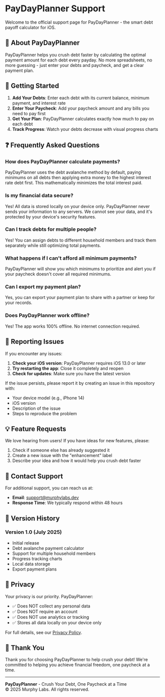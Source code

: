 # PayDayPlanner Support

Welcome to the official support page for PayDayPlanner - the smart debt payoff calculator for iOS.

## 📱 About PayDayPlanner

PayDayPlanner helps you crush debt faster by calculating the optimal payment amount for each debt every payday. No more spreadsheets, no more guessing - just enter your debts and paycheck, and get a clear payment plan.

## 🚀 Getting Started

1. **Add Your Debts**: Enter each debt with its current balance, minimum payment, and interest rate
2. **Enter Your Paycheck**: Add your paycheck amount and any bills you need to pay first
3. **Get Your Plan**: PayDayPlanner calculates exactly how much to pay on each debt
4. **Track Progress**: Watch your debts decrease with visual progress charts

## ❓ Frequently Asked Questions

### How does PayDayPlanner calculate payments?
PayDayPlanner uses the debt avalanche method by default, paying minimums on all debts then applying extra money to the highest interest rate debt first. This mathematically minimizes the total interest paid.

### Is my financial data secure?
Yes! All data is stored locally on your device only. PayDayPlanner never sends your information to any servers. We cannot see your data, and it's protected by your device's security features.

### Can I track debts for multiple people?
Yes! You can assign debts to different household members and track them separately while still optimizing total payments.

### What happens if I can't afford all minimum payments?
PayDayPlanner will show you which minimums to prioritize and alert you if your paycheck doesn't cover all required minimums.

### Can I export my payment plan?
Yes, you can export your payment plan to share with a partner or keep for your records.

### Does PayDayPlanner work offline?
Yes! The app works 100% offline. No internet connection required.

## 🐛 Reporting Issues

If you encounter any issues:

1. **Check your iOS version**: PayDayPlanner requires iOS 13.0 or later
2. **Try restarting the app**: Close it completely and reopen
3. **Check for updates**: Make sure you have the latest version

If the issue persists, please report it by creating an issue in this repository with:
- Your device model (e.g., iPhone 14)
- iOS version
- Description of the issue
- Steps to reproduce the problem

## 💡 Feature Requests

We love hearing from users! If you have ideas for new features, please:
1. Check if someone else has already suggested it
2. Create a new issue with the "enhancement" label
3. Describe your idea and how it would help you crush debt faster

## 📧 Contact Support

For additional support, you can reach us at:
- **Email**: support@murphylabs.dev
- **Response Time**: We typically respond within 48 hours

## 🔄 Version History

### Version 1.0 (July 2025)
- Initial release
- Debt avalanche payment calculator
- Support for multiple household members
- Progress tracking charts
- Local data storage
- Export payment plans

## 📄 Privacy

Your privacy is our priority. PayDayPlanner:
- ✅ Does NOT collect any personal data
- ✅ Does NOT require an account
- ✅ Does NOT use analytics or tracking
- ✅ Stores all data locally on your device only

For full details, see our [Privacy Policy](link-to-your-privacy-policy).

## 🙏 Thank You

Thank you for choosing PayDayPlanner to help crush your debt! We're committed to helping you achieve financial freedom, one paycheck at a time.

---

**PayDayPlanner** - Crush Your Debt, One Paycheck at a Time  
© 2025 Murphy Labs. All rights reserved.
